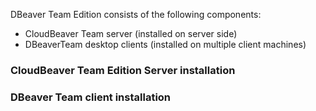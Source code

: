 DBeaver Team Edition consists of the following components:
- CloudBeaver Team server (installed on server side)
- DBeaverTeam desktop clients (installed on multiple client machines)

### CloudBeaver Team Edition Server installation


### DBeaver Team client installation


